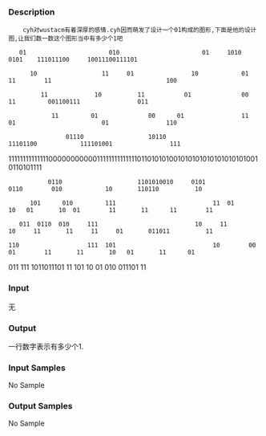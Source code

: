 ### Description

        cyh对wustacm有着深厚的感情.cyh因而萌发了设计一个01构成的图形,下面是他的设计图,让我们数一数这个图形当中有多少个1吧
    
       01                       010                       01     1010                0101    111011100     10011100111101
    
          10                  11     01                10            01                11        11                                100
    
             11             10          11           01              00                11         001100111                011
    
                11         01              00      01                11                01                        01                110
    
                    01110                  10110                      11101100            111101001                111

1111111111111100000000000111111111111110110101010010101010101010101010010110101111

               0110                     1101010010     0101                  0110        010            10       110110          10
    
          101      010         111                           11  01             10   01       10  01        11       11      11        11
    
       011  0110  010     111                           10     11        10     11       11     11     01       011011          11
    
    110                   111  101                           10        00  01        11       11       10   01       11      01

011                        111       1011011101     11         101          10       01            010        011101          11


### Input

无

### Output

一行数字表示有多少个1.

### Input Samples

No Sample

### Output Samples

No Sample
